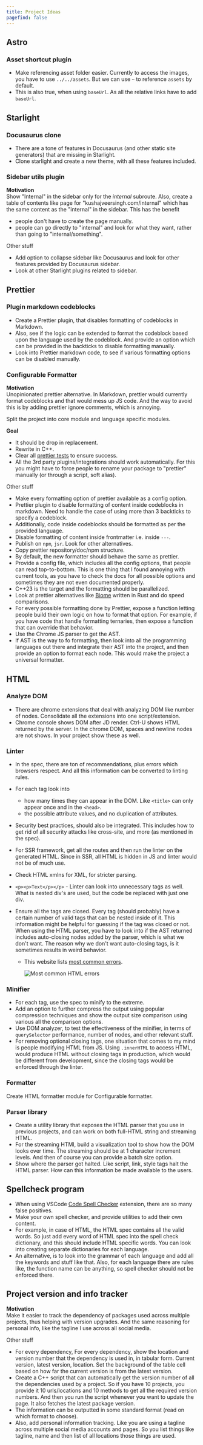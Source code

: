 ```yaml
---
title: Project Ideas
pagefind: false
---
```


## Astro

### Asset shortcut plugin

-   Make referencing asset folder easier. Currently to access the images, you have to use `../../assets`. But we can use `~` to reference `assets` by default.
-   This is also true, when using `baseUrl`. As all the relative links have to add `baseUrl`.

## Starlight

### Docusaurus clone

-   There are a tone of features in Docusaurus (and other static site generators) that are missing in Starlight.
-   Clone starlight and create a new theme, with all these features included.

### Sidebar utils plugin

**Motivation** \
Show "Internal" in the sidebar only for the _internal_ subroute. Also, create a table of contents like page for "kushajveersingh.com/internal" which has the same content as the "internal" in the sidebar. This has the benefit

-   people don't have to create the page manually.
-   people can go directly to "internal" and look for what they want, rather than going to "internal/something".

Other stuff

-   Add option to collapse sidebar like Docusaurus and look for other features provided by Docusaurus sidebar.
-   Look at other Starlight plugins related to sidebar.

## Prettier

### Plugin markdown codeblocks

-   Create a Prettier plugin, that disables formatting of codeblocks in Markdown.
-   Also, see if the logic can be extended to format the codeblock based upon the language used by the codeblock. And provide an option which can be provided in the backticks to disable formatting manually.
-   Look into Prettier markdown code, to see if various formatting options can be disabled manually.

### Configurable Formatter

**Motivation** \
Unopinionated prettier alternative. In Markdown, prettier would currently format codeblocks and that would mess up JS code. And the way to avoid this is by adding prettier ignore comments, which is annoying.

Split the project into core module and language specific modules.

**Goal**

-   It should be drop in replacement.
-   Rewrite in C++.
-   Clear all [prettier tests](https://github.com/prettier/prettier/tree/main/tests/format) to ensure success.
-   All the 3rd party plugins/integrations should work automatically. For this you might have to force people to rename your package to "prettier" manually (or through a script, soft alias).

Other stuff

-   Make every formatting option of prettier available as a config option.
-   Prettier plugin to disable formatting of content inside codeblocks in markdown. Need to handle the case of using more than 3 backticks to specify a codeblock.
-   Additionally, code inside codeblocks should be formatted as per the provided language.
-   Disable formatting of content inside frontmatter i.e. inside `---`.
-   Publish on `npm`, `jsr`. Look for other alternatives.
-   Copy prettier repository/doc/npm structure.
-   By default, the new formatter should behave the same as prettier.
-   Provide a config file, which includes all the config options, that people can read top-to-bottom. This is one thing that I found annoying with current tools, as you have to check the docs for all possible options and sometimes they are not even documented properly.
-   C++23 is the target and the formatting should be parallelized.
-   Look at prettier alternatives like [Biome](https://biomejs.dev/) written in Rust and do speed comparisons.
-   For every possible formatting done by Prettier, expose a function letting people build their own logic on how to format that option. For example, if you have code that handle formatting ternaries, then expose a function that can override that behavior.
-   Use the Chrome JS parser to get the AST.
-   If AST is the way to fo formatting, then look into all the programming languages out there and integrate their AST into the project, and then provide an option to format each node. This would make the project a universal formatter.

## HTML

### Analyze DOM

-   There are chrome extensions that deal with analyzing DOM like number of nodes. Consolidate all the extensions into one script/extension.
-   Chrome console shows DOM after JD render. Ctrl-U shows HTML returned by the server. In the chrome DOM, spaces and newline nodes are not shows. In your project show these as well.

### Linter

-   In the spec, there are ton of recommendations, plus errors which browsers respect. And all this information can be converted to linting rules.
-   For each tag look into
    -   how many times they can appear in the DOM. Like `<title>` can only appear once and in the `<head>`.
    -   the possible attribute values, and no duplication of attributes.
-   Security best practices, should also be integrated. This includes how to get rid of all security attacks like cross-site, and more (as mentioned in the spec).
-   For SSR framework, get all the routes and then run the linter on the generated HTML. Since in SSR, all HTML is hidden in JS and linter would not be of much use.
-   Check HTML xmlns for XML, for stricter parsing.
-   `<p><p>Text</p></p>` - Linter can look into unnecessary tags as well. What is nested div's are used, but the code be replaced with just one div.
-   Ensure all the tags are closed. Every tag (should probably) have a certain number of valid tags that can be nested inside of it. This information might be helpful for guessing if the tag was closed or not. When using the HTML parser, you have to look into if the AST returned includes auto-closing nodes added by the parser, which is what we don't want. The reason why we don't want auto-closing tags, is it sometimes results in weird behavior.

    -   This website lists [most common errors](https://htmlparser.info/conformance-checkers/).

        ![Most common HTML errors](../../assets/project_ideas/html_linter_most_common_errors.png)

### Minifier

-   For each tag, use the spec to minify to the extreme.
-   Add an option to further compress the output using popular compression techniques and show the output size comparison using various all the comparison options.
-   Use DOM analyzer, to test the effectiveness of the minifier, in terms of `querySelector` performance, number of nodes, and other relevant stuff.
-   For removing optional closing tags, one situation that comes to my mind is people modifying HTML from JS. Using `.innerHTML` to access HTML, would produce HTML without closing tags in production, which would be different from development, since the closing tags would be enforced through the linter.

### Formatter

Create HTML formatter module for Configurable formatter.

### Parser library

-   Create a utility library that exposes the HTML parser that you use in previous projects, and can work on both full-HTML string and streaming HTML.
-   For the streaming HTMl, build a visualization tool to show how the DOM looks over time. The streaming should be at 1 character increment levels. And then of course you can provide a batch size option.
-   Show where the parser got halted. Like script, link, style tags halt the HTML parser. How can this information be made available to the users.

## Spellcheck program

-   When using VSCode [Code Spell Checker](https://marketplace.visualstudio.com/items?itemName=streetsidesoftware.code-spell-checker) extension, there are so many false positives.
-   Make your own spell checker, and provide utilities to add their own content.
-   For example, in case of HTML, the HTML spec contains all the valid words. So just add every word of HTML spec into the spell check dictionary, and this should include HTML specific words. You can look into creating separate dictionaries for each language.
-   An alternative, is to look into the grammar of each language and add all the keywords and stuff like that. Also, for each language there are rules like, the function name can be anything, so spell checker should not be enforced there.

## Project version and info tracker

**Motivation**\
Make it easier to track the dependency of packages used across multiple projects, thus helping with version upgrades. And the same reasoning for personal info, like the tagline I use across all social media.

Other stuff

-   For every dependency, For every dependency, show the location and version number that the dependency is used in, in tabular form. Current version, latest version, location. Set the background of the table cell based on how far the current version is from the latest version.
-   Create a C++ script that can automatically get the version number of all the dependencies used by a project. So if you have 10 projects, you provide it 10 urls/locations and 10 methods to get all the required version numbers. And then you run the script whenever you want to update the page. It also fetches the latest package version.
-   The information can be outputted in some standard format (read on which format to choose).
-   Also, add personal information tracking. Like you are using a tagline across multiple social media accounts and pages. So you list things like tagline, name and then list of all locations those things are used.
